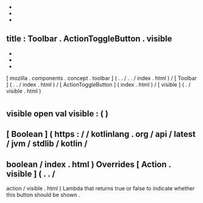-
-
-
title
:
Toolbar
.
ActionToggleButton
.
visible
-
-
-
-
[
mozilla
.
components
.
concept
.
toolbar
]
(
.
.
/
.
.
/
index
.
html
)
/
[
Toolbar
]
(
.
.
/
index
.
html
)
/
[
ActionToggleButton
]
(
index
.
html
)
/
[
visible
]
(
.
/
visible
.
html
)
#
visible
open
val
visible
:
(
)
-
>
[
Boolean
]
(
https
:
/
/
kotlinlang
.
org
/
api
/
latest
/
jvm
/
stdlib
/
kotlin
/
-
boolean
/
index
.
html
)
Overrides
[
Action
.
visible
]
(
.
.
/
-
action
/
visible
.
html
)
Lambda
that
returns
true
or
false
to
indicate
whether
this
button
should
be
shown
.
